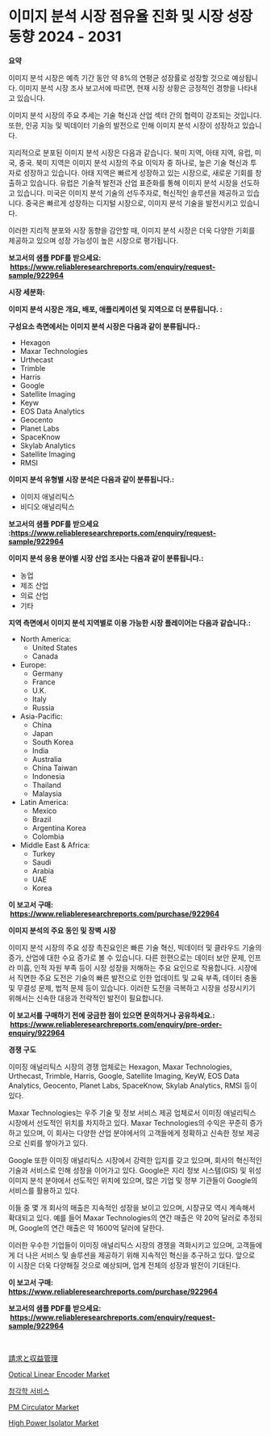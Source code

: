 <p><h1>이미지 분석 시장 점유율 진화 및 시장 성장 동향 2024 - 2031</h1></p><p><strong>요약</strong></p>
<p><p>이미지 분석 시장은 예측 기간 동안 약 8%의 연평균 성장률로 성장할 것으로 예상됩니다. 이미지 분석 시장 조사 보고서에 따르면, 현재 시장 상황은 긍정적인 경향을 나타내고 있습니다. </p><p>이미지 분석 시장의 주요 추세는 기술 혁신과 산업 섹터 간의 협력이 강조되는 것입니다. 또한, 인공 지능 및 빅데이터 기술의 발전으로 인해 이미지 분석 시장이 성장하고 있습니다. </p><p>지리적으로 분포된 이미지 분석 시장은 다음과 같습니다. 북미 지역, 아태 지역, 유럽, 미국, 중국. 북미 지역은 이미지 분석 시장의 주요 이익자 중 하나로, 높은 기술 혁신과 투자로 성장하고 있습니다. 아태 지역은 빠르게 성장하고 있는 시장으로, 새로운 기회를 창출하고 있습니다. 유럽은 기술적 발전과 산업 표준화를 통해 이미지 분석 시장을 선도하고 있습니다. 미국은 이미지 분석 기술의 선두주자로, 혁신적인 솔루션을 제공하고 있습니다. 중국은 빠르게 성장하는 디지털 시장으로, 이미지 분석 기술을 발전시키고 있습니다. </p><p>이러한 지리적 분포와 시장 동향을 감안할 때, 이미지 분석 시장은 더욱 다양한 기회를 제공하고 있으며 성장 가능성이 높은 시장으로 평가됩니다.</p></p>
<p><strong>보고서의 샘플 PDF를 받으세요: &nbsp;<a href="https://www.reliableresearchreports.com/enquiry/request-sample/922964">https://www.reliableresearchreports.com/enquiry/request-sample/922964</a></strong></p>
<p><strong>시장 세분화:</strong></p>
<p><strong> 이미지 분석 시장은 개요, 배포, 애플리케이션 및 지역으로 더 분류됩니다. :</strong></p>
<p><strong>구성요소 측면에서는 이미지 분석 시장은 다음과 같이 분류됩니다.:</strong></p>
<p><ul><li>Hexagon</li><li>Maxar Technologies</li><li>Urthecast</li><li>Trimble</li><li>Harris</li><li>Google</li><li>Satellite Imaging</li><li>Keyw</li><li>EOS Data Analytics</li><li>Geocento</li><li>Planet Labs</li><li>SpaceKnow</li><li>Skylab Analytics</li><li>Satellite Imaging</li><li>RMSI</li></ul></p>
<p><strong> 이미지 분석 유형별 시장 분석은 다음과 같이 분류됩니다.:</strong></p>
<p><ul><li>이미지 애널리틱스</li><li>비디오 애널리틱스</li></ul></p>
<p><strong>보고서의 샘플 PDF를 받으세요 :<a href="https://www.reliableresearchreports.com/enquiry/request-sample/922964">https://www.reliableresearchreports.com/enquiry/request-sample/922964</a></strong></p>
<p><strong> 이미지 분석 응용 분야별 시장 산업 조사는 다음과 같이 분류됩니다.:</strong></p>
<p><ul><li>농업</li><li>제조 산업</li><li>의료 산업</li><li>기타</li></ul></p>
<p><strong>지역 측면에서 이미지 분석 지역별로 이용 가능한 시장 플레이어는 다음과 같습니다.:</strong></p>
<p><ul>
    <li>
        North America:
        <ul>
            <li>United States</li>
            <li>Canada</li>
        </ul>
    </li>
    <li>
        Europe:
        <ul>
            <li>Germany</li>
            <li>France</li>
            <li>U.K.</li>
            <li>Italy</li>
            <li>Russia</li>
        </ul>
    </li>
    <li>
        Asia-Pacific:
        <ul>
            <li>China</li>
            <li>Japan</li>
            <li>South Korea</li>
            <li>India</li>
            <li>Australia</li>
            <li>China Taiwan</li>
            <li>Indonesia</li>
            <li>Thailand</li>
            <li>Malaysia</li>
        </ul>
    </li>
    <li>
        Latin America:
        <ul>
            <li>Mexico</li>
            <li>Brazil</li>
            <li>Argentina Korea</li>
            <li>Colombia</li>
        </ul>
    </li>
    <li>
        Middle East & Africa:
        <ul>
            <li>Turkey</li>
            <li>Saudi</li>
            <li>Arabia</li>
            <li>UAE</li>
            <li>Korea</li>
        </ul>
    </li>
    </ul></p>
<p><strong>이 보고서 구매: &nbsp;<a href="https://www.reliableresearchreports.com/purchase/922964">https://www.reliableresearchreports.com/purchase/922964</a></strong></p>
<p><strong>이미지 분석의 주요 동인 및 장벽 시장</strong></p>
<p><p>이미지 분석 시장의 주요 성장 촉진요인은 빠른 기술 혁신, 빅데이터 및 클라우드 기술의 증가, 산업에 대한 수요 증가로 볼 수 있습니다. 다른 한편으로는 데이터 보안 문제, 인프라 미흡, 인적 자원 부족 등이 시장 성장을 저해하는 주요 요인으로 작용합니다. 시장에서 직면한 주요 도전은 기술의 빠른 발전으로 인한 업데이트 및 교육 부족, 데이터 충돌 및 무결성 문제, 법적 문제 등이 있습니다. 이러한 도전을 극복하고 시장을 성장시키기 위해서는 신속한 대응과 전략적인 발전이 필요합니다.</p></p>
<p><strong>이 보고서를 구매하기 전에 궁금한 점이 있으면 문의하거나 공유하세요.: &nbsp;<a href="https://www.reliableresearchreports.com/enquiry/pre-order-enquiry/922964">https://www.reliableresearchreports.com/enquiry/pre-order-enquiry/922964</a></strong></p>
<p><strong>경쟁 구도</strong></p>
<p><p>이미징 애널리틱스 시장의 경쟁 업체로는 Hexagon, Maxar Technologies, Urthecast, Trimble, Harris, Google, Satellite Imaging, KeyW, EOS Data Analytics, Geocento, Planet Labs, SpaceKnow, Skylab Analytics, RMSI 등이 있다.</p><p>Maxar Technologies는 우주 기술 및 정보 서비스 제공 업체로서 이미징 애널리틱스 시장에서 선도적인 위치를 차지하고 있다. Maxar Technologies의 수익은 꾸준히 증가하고 있으며, 이 회사는 다양한 산업 분야에서의 고객들에게 정확하고 신속한 정보 제공으로 신뢰를 쌓아가고 있다.</p><p>Google 또한 이미징 애널리틱스 시장에서 강력한 입지를 갖고 있으며, 회사의 혁신적인 기술과 서비스로 인해 성장을 이어가고 있다. Google은 지리 정보 시스템(GIS) 및 위성 이미지 분석 분야에서 선도적인 위치에 있으며, 많은 기업 및 정부 기관들이 Google의 서비스를 활용하고 있다.</p><p>이들 중 몇 개 회사의 매출은 지속적인 성장을 보이고 있으며, 시장규모 역시 계속해서 확대되고 있다. 예를 들어 Maxar Technologies의 연간 매출은 약 20억 달러로 추정되며, Google의 연간 매출은 약 1600억 달러에 달한다.</p><p>이러한 우수한 기업들이 이미징 애널리틱스 시장의 경쟁을 격화시키고 있으며, 고객들에게 더 나은 서비스 및 솔루션을 제공하기 위해 지속적인 혁신을 추구하고 있다. 앞으로 이 시장은 더욱 다양해질 것으로 예상되며, 업계 전체의 성장과 발전이 기대된다.</p></p>
<p><strong>이 보고서 구매: &nbsp; <a href="https://www.reliableresearchreports.com/purchase/922964">https://www.reliableresearchreports.com/purchase/922964</a></strong></p>
<p><strong>보고서의 샘플 PDF를 받으세요: &nbsp;<a href="https://www.reliableresearchreports.com/enquiry/request-sample/922964">https://www.reliableresearchreports.com/enquiry/request-sample/922964</a></strong><strong></strong></p>
<p>&nbsp;</p>
<p><p><a href="https://github.com/mohamedbakry57/Market-Research-Report-List-2/blob/main/4224338182599.md">請求と収益管理</a></p><p><a href="https://github.com/irfadac/Market-Research-Report-List-2/blob/main/optical-linear-encoder-market.md">Optical Linear Encoder Market</a></p><p><a href="https://github.com/laholand/Market-Research-Report-List-2/blob/main/3544809182595.md">청각학 서비스</a></p><p><a href="https://issuu.com/reportprime-2/docs/pm-circulator-market-size-2030.pptx">PM Circulator Market</a></p><p><a href="https://issuu.com/reportprime-2/docs/high-power-isolator-market-size-2030.pptx">High Power Isolator Market</a></p></p>